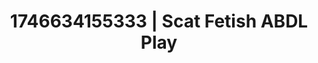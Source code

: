---
categories:
- Vocal tease
- Fantasy lover
- Soft lighting seduction
- AI-generated
- ASMR
- Morning after
- Cosplay
- 3D erotic games
image: /assets/images/1746634155333.jpg
layout: post
seo:
  description: Featured content with high-quality Scat Fetish, ABDL Play. HD images
    available.
  keywords: Scat Fetish, ABDL Play
  og_image: /assets/images/1746634155333.jpg
  schema_type: VisualArtwork
tags:
- ABDL Play
- '#1746634155333'
- Scat Fetish
title: 1746634155333 | Scat Fetish ABDL Play
---